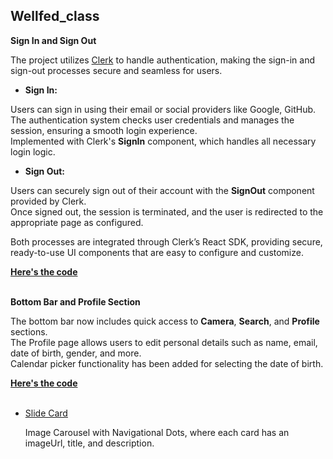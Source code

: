 ## Wellfed_class

<p><strong>Sign In and Sign Out</strong></p>

<p>
  The project utilizes 
  <a href="https://clerk.dev/">Clerk</a> 
  to handle authentication, making the sign-in and sign-out processes secure and seamless for users.
</p>

- <p><strong>Sign In:</strong></p>
<p>
   Users can sign in using their email or social providers like Google, GitHub.<br/>
   The authentication system checks user credentials and manages the session, ensuring a smooth login experience.<br/>
   Implemented with Clerk's <strong>SignIn</strong> component, which handles all necessary login logic.
</p>

- <p><strong>Sign Out:</strong></p>
<p>
   Users can securely sign out of their account with the <strong>SignOut</strong> component provided by Clerk.<br/>
   Once signed out, the session is terminated, and the user is redirected to the appropriate page as configured.
</p>

<p>
  Both processes are integrated through Clerk’s React SDK, providing secure, ready-to-use UI components that are easy to configure and customize.
</p>
<a href="https://github.com/rithvikvelapati/WellFed/tree/feature/clerk-auth" target="_blank"> <strong>Here's the code</strong></a><br/><br/>

<p><strong>Bottom Bar and Profile Section</strong></p>
<p>
  The bottom bar now includes quick access to <strong>Camera</strong>, <strong>Search</strong>, and <strong>Profile</strong> sections.<br/>
  The Profile page allows users to edit personal details such as name, email, date of birth, gender, and more.<br/>
  Calendar picker functionality has been added for selecting the date of birth.<br/>
</p>
<a href="https://github.com/rithvikvelapati/WellFed/tree/feature/bottom-bar" target="_blank"> <strong>Here's the code</strong></a><br/><br/>





<ul>
<li>
  <a href="https://github.com/rithvikvelapati/WellFed/blob/main/frontend/wellfed/src/components/ui/SlideCard.tsx" target="_blank"> Slide Card </a> 
  <p> Image Carousel with Navigational Dots, where each card has an imageUrl, title, and description.</p>
</li>
  
</ul>


